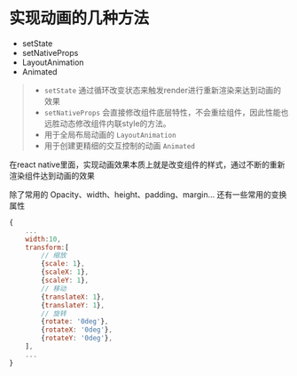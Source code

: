 # 实现动画的几种方法

 - setState
 - setNativeProps
 - LayoutAnimation
 - Animated


> - `setState` 通过循环改变状态来触发render进行重新渲染来达到动画的效果
> - `setNativeProps` 会直接修改组件底层特性，不会重绘组件，因此性能也远胜动态修改组件内联style的方法。
> - 用于全局布局动画的 `LayoutAnimation`
> - 用于创建更精细的交互控制的动画 `Animated`

在react native里面，实现动画效果本质上就是改变组件的样式，通过不断的重新渲染组件达到动画的效果

除了常用的 Opacity、width、height、padding、margin...
还有一些常用的变换属性

```javascript
{
    ...
    width:10,
    transform:[
        // 缩放
        {scale: 1},
        {scaleX: 1},
        {scaleY: 1},
        // 移动
        {translateX: 1},
        {translateY: 1},
        // 旋转
        {rotate: '0deg'},
        {rotateX: '0deg'},
        {rotateY: '0deg'},
    ],
    ...
}
```
